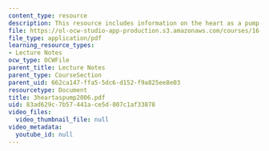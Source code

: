 ```yaml
---
content_type: resource
description: This resource includes information on the heart as a pump.
file: https://ol-ocw-studio-app-production.s3.amazonaws.com/courses/16-423j-aerospace-biomedical-and-life-support-engineering-spring-2006/83ad629c7b57441ace5d807c1af33878_3heartaspump2006.pdf
file_type: application/pdf
learning_resource_types:
- Lecture Notes
ocw_type: OCWFile
parent_title: Lecture Notes
parent_type: CourseSection
parent_uid: 662ca147-ffa5-5dc6-d152-f9a825ee8e03
resourcetype: Document
title: 3heartaspump2006.pdf
uid: 83ad629c-7b57-441a-ce5d-807c1af33878
video_files:
  video_thumbnail_file: null
video_metadata:
  youtube_id: null
---
```

